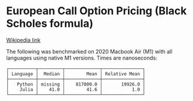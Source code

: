 # European Call Option Pricing (Black Scholes formula)

[Wikipedia link](https://en.wikipedia.org/wiki/Black%E2%80%93Scholes_model#Black%E2%80%93Scholes_formula)

The following was benchmarked on 2020 Macbook Air (M1) with all languages using native M1 versions. Times are nanoseconds:

```
┌──────────┬─────────┬─────────────┬───────────────┐
│ Language │  Median │        Mean │ Relative Mean │
├──────────┼─────────┼─────────────┼───────────────┤
│   Python │ missing │    817000.0 │       19926.0 │
│    Julia │    41.0 │        41.6 │           1.0 │
└──────────┴─────────┴─────────────┴───────────────┘
```